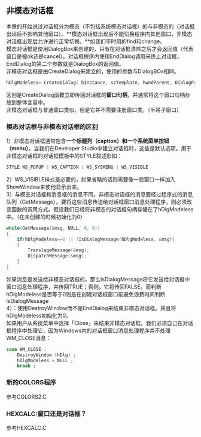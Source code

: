 ## 非模态对话框
本章的开始说过对话框分为模态（不包括系统模态对话框）的与非模态的（对话框出现后不影响其他窗口）。**模态对话框出现后不能切换程序内其他窗口，非模态对话框出现后允许进行正常切换。**如我们平时用的find和change。  
模态对话框是使用DialogBox来创建的，只有在对话框清除之后才会返回值（代表窗口是被ok还是cancel）。对话框程序内使用EndDIalog调用来终止对话框，EndDialog的第二个参数就是DialogBox的返回值。   
非模态对话框是由CreateDialog来建立的，使用的参数与DialogBOx相同。
```c
hDlgModeless= CreateDialog( hInstance, szTemplate, hwndParent, DialogProc);   
```  
区别是CreateDialog函数立即传回对话框的**窗口句柄**，并通常将这个窗口句柄存放到整体变量中。  
非模态对话框与普通窗口类似，但是它并不需要注册窗口类。（半吊子窗口）
### 模态对话框与非模态对话框的区别
1）非模态对话框通常包含**一个标题列（caption）和一个系统菜单按钮（menu）**。当我们在Developer Studio中建立对话框时，这些是默认选项。用于非模态对话框的对话框模板中的STYLE叙述形如：   
```c    
STYLE WS_POPUP | WS_CAPTION | WS_SYSMENU | WS_VISIBLE    
```   
2）WS_VISIBLE样式是必要的，如果省略的话则需要像一般窗口一样加入ShowWindow来使他显示出来。   
3）与模态对话框和消息框的消息不同，非模态对话框的消息要经过程序式的消息队列（GetMessage）。要将这些消息传送给对话框窗口消息处理程序，则必须改变函数的调用方式。假设我们已经将非模态的对话框句柄存储在了hDlgModeless中。（在未创建的时候初始化为0）   
```c
while(GetMessage(&msg, NULL, 0, 0))   
{   
	if(hDlgModeless==0 || !IsDialogMessage(hDlgModeless, &msg))   
	{   
		TranslageMessage(&msg);   
		DispatchMessage(&msg);   
	}   
}   
```   
如果消息是发送给非模态对话框的，那么IsDialogMessage将它发送给对话框中窗口消息处理程序，并传回TRUE；否则，它将传回FALSE。而判断hDlgModeless是否等于0则是在创建对话框窗口前避免浪费时间判断IsDialogMessage    
4）：使用DestroyWindow而不是EndDialog来结束非模态对话框。并且将hDlgModeless初始化为0。  
如果用户从系统菜单中选择「Close」来结束非模态对话框。我们必须自己在对话框程序中处理它，因为Windows内的对话框窗口消息处理程序并不处理WM_CLOSE消息：   
```c   
case WM_CLOSE :   
	DestroyWindow (hDlg) ;    
	hDlgModeless = NULL ;    
	break ;   
```   
### 新的COLORS程序
参考COLORS2.C
### HEXCALC:窗口还是对话框？
参考HEXCALC.C